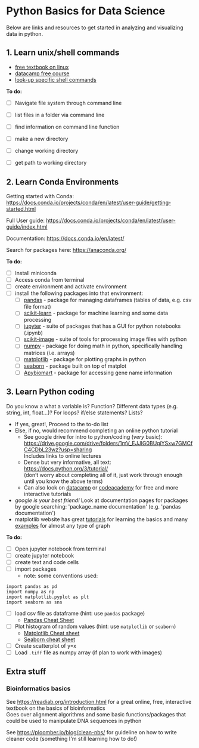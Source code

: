 # Python Basics for Data Science

Below are links and resources to get started in analyzing and visualizing data in python.

## 1. Learn unix/shell commands

- [free textbook on linux](http://linuxcommand.org/lc3_learning_the_shell.php)
- [datacamp free course](https://app.datacamp.com/learn/courses/introduction-to-shell-for-data-science)
- [look-up specific shell commands](https://explainshell.com/)

**To do:**

- [ ] Navigate file system through command line
- [ ] list files in a folder via command line
- [ ] find information on command line function
- [ ] make a new directory
- [ ] change working directory
- [ ] get path to working directory



## 2. Learn Conda Environments

Getting started with Conda: https://docs.conda.io/projects/conda/en/latest/user-guide/getting-started.html

Full User guide: https://docs.conda.io/projects/conda/en/latest/user-guide/index.html

Documentation: https://docs.conda.io/en/latest/

Search for packages here: https://anaconda.org/

**To do:**
- [ ] Install miniconda
- [ ] Access conda from terminal
- [ ] create environment and activate environment
- [ ] install the following packages into that environment:
    - [ ] [pandas](https://pandas.pydata.org/docs/) - package for managing dataframes (tables of data, e.g. csv file format)
    - [ ] [scikit-learn](https://scikit-learn.org/stable/) - package for machine learning and some data processing
    - [ ] [jupyter](https://jupyter.org/) - suite of packages that has a GUI for python notebooks (.ipynb)
    - [ ] [scikit-image](https://scikit-image.org/) - suite of tools for processing image files with python
    - [ ] [numpy](https://numpy.org/) - package for doing math in python, specifically handling matrices (i.e. arrays)
    - [ ] [matplotlib](https://matplotlib.org/) - package for plotting graphs in python
    - [ ] [seaborn](https://seaborn.pydata.org/) - package built on top of matplot
    - [ ] [Apybiomart](https://apybiomart.readthedocs.io/) - package for accessing gene name information

## 3. Learn Python coding
Do you know a what a variable is? Function? Different data types (e.g. string, int, float…)? For loops? if/else statements? Lists? <br/>
- If yes, great!, Proceed to the to-do list
- Else, if no, would recommend completing an online python tutorial
    - See google drive for intro to python/coding (_very_ basic): https://drive.google.com/drive/folders/1mV_EJJIG0BUqiYSxw7GMCfC4CDbL23wz?usp=sharing <br/>
Includes links to online lectures
    - Dense but very informative, all text: https://docs.python.org/3/tutorial/ <br/>
(don’t worry about completing all of it, just work through enough until you know the above terms) 
    - Can also look on [datacamp](https://www.datacamp.com/) or [codeacademy](https://www.codecademy.com/) for free and more interactive tutorials 
- _google is your best friend!_ Look at documentation pages for packages by google searching: 'package_name documentation' (e.g. 'pandas documentation')
- matplotlib website has great [tutorials](https://matplotlib.org/stable/tutorials/index.html) for learning the basics and many [examples](https://matplotlib.org/stable/gallery/index.html) for almost any type of graph

**To do:**
- [ ] Open jupyter notebook from terminal
- [ ] create jupyter notebook
- [ ] create text and code cells
- [ ] import packages
    - note: some conventions used:
```
import pandas as pd
import numpy as np
import matplotlib.pyplot as plt
import seaborn as sns
```
- [ ] load csv file as dataframe (hint: use `pandas` package)
    - [Pandas Cheat Sheet](https://pandas.pydata.org/Pandas_Cheat_Sheet.pdf)
- [ ] Plot histogram of random values (hint: use `matplotlib` or `seaborn`)
    - [Matplotlib Cheat sheet](https://matplotlib.org/cheatsheets/)
    - [Seaborn cheat sheet](http://datacamp-community-prod.s3.amazonaws.com/263130e2-2c92-4348-a356-9ed9b5034247 )
- [ ] Create scatterplot of y=x
- [ ] Load `.tiff` file as numpy array (if plan to work with images)

## Extra stuff
### Bioinformatics basics
See https://readiab.org/introduction.html for a great online, free, interactive textbook on the basics of bioinformatics <br/>
Goes over alignment algorithms and some basic functions/packages that could be used to manipulate DNA sequences in python

See https://ploomber.io/blog/clean-nbs/ for guideline on how to write cleaner code (something I'm still learning how to do!)
